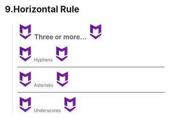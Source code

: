 # 9.Horizontal Rule
>![alt text](https://github.com/adam-p/markdown-here/raw/master/src/common/images/icon48.png "Logo Title Text 1")
>Three or more...
>![alt text](https://github.com/adam-p/markdown-here/raw/master/src/common/images/icon48.png "Logo Title Text 1")
>---
>![alt text](https://github.com/adam-p/markdown-here/raw/master/src/common/images/icon48.png "Logo Title Text 1")
>Hyphens
>![alt text](https://github.com/adam-p/markdown-here/raw/master/src/common/images/icon48.png "Logo Title Text 1")
>***
>![alt text](https://github.com/adam-p/markdown-here/raw/master/src/common/images/icon48.png "Logo Title Text 1")
>Asterisks
>![alt text](https://github.com/adam-p/markdown-here/raw/master/src/common/images/icon48.png "Logo Title Text 1")
>___
>![alt text](https://github.com/adam-p/markdown-here/raw/master/src/common/images/icon48.png "Logo Title Text 1")
>Underscores
>![alt text](https://github.com/adam-p/markdown-here/raw/master/src/common/images/icon48.png "Logo Title Text 1")